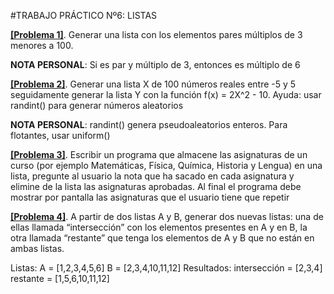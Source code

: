 #TRABAJO PRÁCTICO Nº6: LISTAS

[**[Problema 1]**](/trabajos/tp6/Ej1.py). Generar una lista con los elementos pares múltiplos de 3 menores a 100.

**NOTA PERSONAL**: Si es par y múltiplo de 3, entonces es múltiplo de 6

[**[Problema 2]**](/trabajos/tp6/Ej2.py). Generar una lista X de 100 números reales entre -5 y 5 seguidamente generar la lista Y con la función f(x) = 2X^2 - 10. 
Ayuda: usar randint() para generar números aleatorios

**NOTA PERSONAL**: randint() genera pseudoaleatorios enteros. Para flotantes, usar uniform()

[**[Problema 3]**](/trabajos/tp6/Ej3.py). Escribir un programa que almacene las asignaturas de un curso (por ejemplo Matemáticas, Física, Química, Historia y Lengua) en una lista, pregunte al usuario la nota que ha sacado en cada asignatura y elimine de la lista las asignaturas aprobadas. Al final el programa debe mostrar por pantalla las asignaturas que el usuario tiene que repetir

[**[Problema 4]**](/trabajos/tp6/Ej4.py). A partir de dos listas A y B, generar dos nuevas listas: una de ellas llamada “intersección” con los elementos presentes en A y en B, la otra llamada “restante” que tenga los elementos de A y B que no están en ambas listas.

Listas:
A = [1,2,3,4,5,6] 
B = [2,3,4,10,11,12]
Resultados:
intersección = [2,3,4]
restante = [1,5,6,10,11,12]




